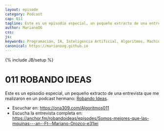 ```yaml
---
layout: episode
category: Podcast
cap: 011
tagline: Este es un episodio especial, un pequeño extracto de una entrevista que me realizaron en un podcast hermano: Robando Ideas.
author: MarianoOG
css: 
js: 
keywords: Programación, IA, Inteligencia Artificial, Algoritmos, Machine Learning, Ciencia de Datos, Software, marianoog, PodcastAlgoritmos
canonical: https://marianoog.github.io
---
```

{% include JB/setup %}

# 011 ROBANDO IDEAS

Este es un episodio especial, un pequeño extracto de una entrevista que me realizaron en un podcast hermano: [Robando Ideas](https://anchor.fm/robandoideas).

* Escuchar en: https://ona309.com/Algoritmos011
* Escucha la entrevista completa en: https://anchor.fm/robandoideas/episodes/Somos-mejores-que-las-mquinas---an--Ft--Mariano-Orozco-e31iei
